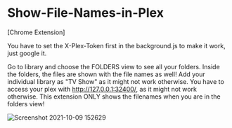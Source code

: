 # Show-File-Names-in-Plex

[Chrome Extension]

You have to set the X-Plex-Token first in the background.js to make it work, just google it.

Go to library and choose the FOLDERS view to see all your folders. Inside the folders, the files are shown with the file names as well! Add your individual library as "TV Show" as it might not work otherwise. You have to access your plex with http://127.0.0.1:32400/, as it might not work otherwise. This extension ONLY shows the filenames when you are in the folders view!

![Screenshot 2021-10-09 152629](https://user-images.githubusercontent.com/48417012/136659686-607f9ffe-01e3-4523-879e-3e552a053588.png)
